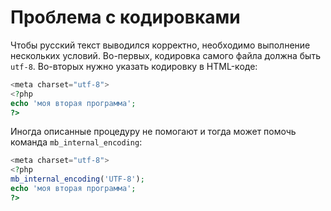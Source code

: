 # Проблема с кодировками

Чтобы русский текст выводился корректно, необходимо выполнение нескольких условий. Во-первых, кодировка самого файла должна быть `utf-8`. Во-вторых нужно указать кодировку в HTML-коде:

```php
<meta charset="utf-8">
<?php
echo 'моя вторая программа';
?>
```

Иногда описанные процедуру не помогают и тогда может помочь команда `mb_internal_encoding`:

```php
<meta charset="utf-8">
<?php
mb_internal_encoding('UTF-8');
echo 'моя вторая программа';
?>
```
